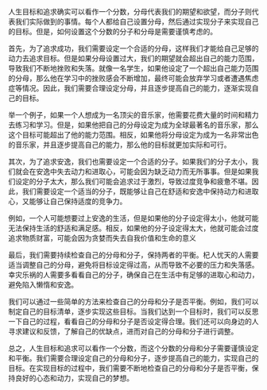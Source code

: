 人生目标和追求确实可以看作一个分数，分母代表我们的期望和欲望，而分子则代表我们实际做到的事情。每个人都给自己设置分母，然后通过实现分子来实现自己的目标。但是，如何设置这个分数的分子和分母是需要谨慎考虑的。

首先，为了追求成功，我们需要设定一个合适的分母，这样我们才能给自己足够的动力去追求目标。但是如果分母设置过大，我们的期望就会超出自己的能力范围，导致我们不断地挫败和失落。就像一名学生，如果他设定了一个超出自己能力范围的分母，那么他在学习中的挫败感会不断增加，最终可能会放弃学习或者遭遇焦虑症等情况。因此，我们需要合理设定分母，并且逐步提高自己的能力，逐渐实现自己的目标。

举一个例子，如果一个人想成为一名顶尖的音乐家，他需要花费大量的时间和精力去练习和学习。但是，如果他把自己的分母设定为成为全球最著名的音乐家，那么这个目标可能超出了他的能力范围。相反，如果他将分母设定为成为一名非常出色的音乐家，并且逐步提高自己的能力，那么他的目标就更加实际和可行。

其次，为了追求安逸，我们也需要设定一个合适的分子。如果我们的分子太小，我们就会在安逸中失去动力和进取心，可能会因为缺乏动力而无所事事。但是如果我们设定的分子太大，那么我们可能会追求过于激烈，导致过度竞争和疲惫不堪。因此，我们需要设定一个适当的分子，既能够让自己在舒适和安逸中保持动力和进取心，又能够让自己保持适度的竞争力。

例如，一个人可能想要过上安逸的生活，但是如果他的分子设定得太小，他就可能无法保持生活的舒适和满足感。相反，如果他的分子设定得太大，他就可能会过度追求物质财富，可能会因为贪婪而失去自我价值和生命的意义

最后，我们需要持续检查自己的分母和分子，保持两者的平衡。杞人忧天的人需要适当调整自己的分母，避免将目标设定得过高，从而导致不必要的压力和失落感。幸灾乐祸的人需要多看看自己的分子，确保自己在生活中有足够的进取心和动力，避免陷入懒惰和安逸。

我们可以通过一些简单的方法来检查自己的分母和分子是否平衡。例如，我们可以制定自己的目标清单，逐步实现这些目标。当我们达到一个目标时，我们可以反思一下自己的过程，看看自己的分母和分子是否设定得合理。我们还可以向身边的人寻求建议和反馈，了解自己的优缺点，进而对自己的分母和分子进行调整。

总之，人生目标和追求可以看作一个分数，而这个分数的分母和分子需要谨慎设定和平衡。我们需要合理设定自己的分母和分子，逐步提高自己的能力，实现自己的目标。在实现目标的过程中，我们需要不断地检查自己的分母和分子是否平衡，保持良好的心态和动力，实现自己的梦想。